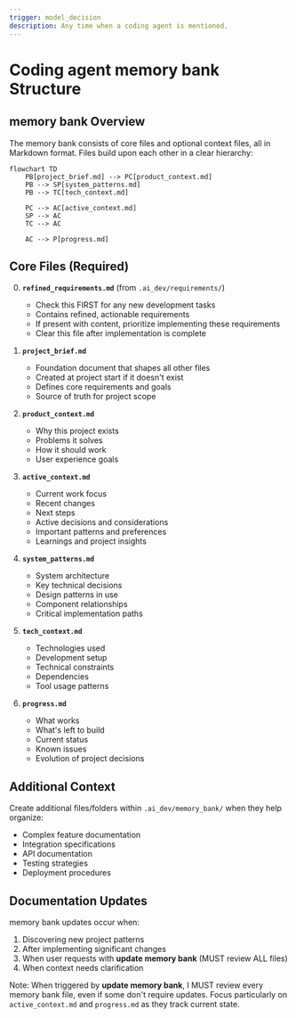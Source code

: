 ```yaml
---
trigger: model_decision
description: Any time when a coding agent is mentioned.
---
```


# Coding agent memory bank Structure

## memory bank Overview

The memory bank consists of core files and optional context files, all in Markdown format. Files build upon each other in a clear hierarchy:

```mermaid
flowchart TD
    PB[project_brief.md] --> PC[product_context.md]
    PB --> SP[system_patterns.md]
    PB --> TC[tech_context.md]

    PC --> AC[active_context.md]
    SP --> AC
    TC --> AC

    AC --> P[progress.md]
```

## Core Files (Required)

0. **`refined_requirements.md`** (from `.ai_dev/requirements/`)
   - Check this FIRST for any new development tasks
   - Contains refined, actionable requirements
   - If present with content, prioritize implementing these requirements
   - Clear this file after implementation is complete

1. **`project_brief.md`**
   - Foundation document that shapes all other files
   - Created at project start if it doesn't exist
   - Defines core requirements and goals
   - Source of truth for project scope

2. **`product_context.md`**
   - Why this project exists
   - Problems it solves
   - How it should work
   - User experience goals

3. **`active_context.md`**
   - Current work focus
   - Recent changes
   - Next steps
   - Active decisions and considerations
   - Important patterns and preferences
   - Learnings and project insights

4. **`system_patterns.md`**
   - System architecture
   - Key technical decisions
   - Design patterns in use
   - Component relationships
   - Critical implementation paths

5. **`tech_context.md`**
   - Technologies used
   - Development setup
   - Technical constraints
   - Dependencies
   - Tool usage patterns

6. **`progress.md`**
   - What works
   - What's left to build
   - Current status
   - Known issues
   - Evolution of project decisions

## Additional Context

Create additional files/folders within `.ai_dev/memory_bank/` when they help organize:

- Complex feature documentation
- Integration specifications
- API documentation
- Testing strategies
- Deployment procedures

## Documentation Updates

memory bank updates occur when:

1. Discovering new project patterns
2. After implementing significant changes
3. When user requests with **update memory bank** (MUST review ALL files)
4. When context needs clarification

Note: When triggered by **update memory bank**, I MUST review every memory bank file, even if some don't require updates. Focus particularly on `active_context.md` and `progress.md` as they track current state.
